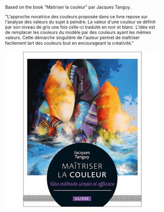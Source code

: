Based on the book "Maitriser la couleur" par Jacques Tanguy.

"L'approche novatrice des couleurs proposée dans ce livre repose sur l'analyse des valeurs du sujet à peindre. La valeur d'une couleur se définit par son niveau de gris une fois celle-ci traduite en noir et blanc. L'idée est de remplacer les couleurs du modèle par des couleurs ayant les mêmes valeurs. Cette démarche singulière de l'auteur permet de maîtriser facilement lart des couleurs tout en encourageant la créativité."

![Jacques_Tanguy](./images_for_readme/image-1.png)
